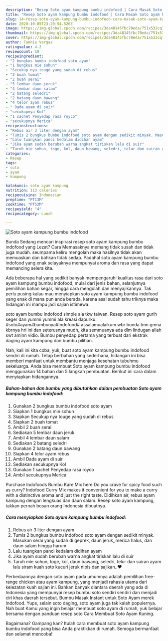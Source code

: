 ```yaml
---
description: "Resep Soto ayam kampung bumbu indofood | Cara Masak Soto ayam kampung bumbu indofood Yang Enak Banget"
title: "Resep Soto ayam kampung bumbu indofood | Cara Masak Soto ayam kampung bumbu indofood Yang Enak Banget"
slug: 14-resep-soto-ayam-kampung-bumbu-indofood-cara-masak-soto-ayam-kampung-bumbu-indofood-yang-enak-banget
date: 2020-10-05T23:20:54.526Z
image: https://img-global.cpcdn.com/recipes/3da48145fbc70eda/751x532cq70/soto-ayam-kampung-bumbu-indofood-foto-resep-utama.jpg
thumbnail: https://img-global.cpcdn.com/recipes/3da48145fbc70eda/751x532cq70/soto-ayam-kampung-bumbu-indofood-foto-resep-utama.jpg
cover: https://img-global.cpcdn.com/recipes/3da48145fbc70eda/751x532cq70/soto-ayam-kampung-bumbu-indofood-foto-resep-utama.jpg
author: Fannie Vargas
ratingvalue: 4.2
reviewcount: 10
recipeingredient:
- "2 bungkus bumbu indofood soto ayam"
- "1 bungkus mie sohun"
- "Secukup nya touge yang sudah di rebus"
- "2 buah tomat"
- "2 buah serai"
- "5 lembar daun jeruk"
- "4 lembar daun salam"
- "2 batang seledri"
- "2 batang daun bawang"
- "4 telor ayam rebus"
- " Dada ayam di suir"
- "secukupnya Kol"
- "1 sachet Penyedap rasa royco"
- "secukupnya Merica"
recipeinstructions:
- "Rebus air 3 liter dengan ayam"
- "Tumis 2 bungkus bumbu indofood soto ayam dengan sedikit minyak. Masukan serai yang sudah di geprek, daun jeruk,,merica halus, dan daun salam hingga harum"
- "Lalu tuangkan panci kedalam didihan ayam"
- "Jika ayam sudah berubah warna angkat tiriskan lalu di suir"
- "Taruh mie sohun, toge, kol, daun bawang, seledri, telur dan suiran ayam lalu siram kuah soto kucuri jeruk nipis dan sajikan..❤"
categories:
- Resep
tags:
- soto
- ayam
- kampung

katakunci: soto ayam kampung 
nutrition: 113 calories
recipecuisine: Indonesian
preptime: "PT13M"
cooktime: "PT52M"
recipeyield: "4"
recipecategory: Lunch

---
```



![Soto ayam kampung bumbu indofood](https://img-global.cpcdn.com/recipes/3da48145fbc70eda/751x532cq70/soto-ayam-kampung-bumbu-indofood-foto-resep-utama.jpg)

Bunda Sedang mencari inspirasi resep soto ayam kampung bumbu indofood yang Lezat? Cara Memasaknya memang tidak susah dan tidak juga mudah. seumpama keliru mengolah maka hasilnya tidak akan memuaskan dan bahkan tidak sedap. Padahal soto ayam kampung bumbu indofood yang enak selayaknya mempunyai aroma dan rasa yang dapat memancing selera kita.

Ada beberapa hal yang sedikit banyak mempengaruhi kualitas rasa dari soto ayam kampung bumbu indofood, mulai dari jenis bahan, selanjutnya pemilihan bahan segar, hingga cara mengolah dan menyajikannya. Tak perlu pusing kalau mau menyiapkan soto ayam kampung bumbu indofood yang enak di mana pun anda berada, karena asal sudah tahu triknya maka hidangan ini mampu jadi sajian istimewa.

soto ayam bumbu Indofood simple ala tkw taiwan. Resep soto ayam gurih seger dan yummi yummi ala kreasi dapurku. #soto#ayam#bumbunya#Indofood# assalamualaikum wbr bunda tmn gmna kbrnya hri ini dan seterusnya mudh,,kita semmuanya ada dlm lindugan allah swt aminn vidio. Bumbu penyedap pertama yang terbuat dari ekstrak daging ayam kampung dan bumbu pilihan.


Nah, kali ini kita coba, yuk, buat soto ayam kampung bumbu indofood sendiri di rumah. Tetap berbahan yang sederhana, hidangan ini bisa memberi manfaat untuk membantu menjaga kesehatan tubuhmu sekeluarga. Anda bisa membuat Soto ayam kampung bumbu indofood menggunakan 14 bahan dan 5 langkah pembuatan. Berikut ini cara dalam menyiapkan hidangannya.

<!--inarticleads1-->

##### Bahan-bahan dan bumbu yang dibutuhkan dalam pembuatan Soto ayam kampung bumbu indofood:

1. Gunakan 2 bungkus bumbu indofood soto ayam
1. Siapkan 1 bungkus mie sohun
1. Siapkan Secukup nya touge yang sudah di rebus
1. Siapkan 2 buah tomat
1. Ambil 2 buah serai
1. Sediakan 5 lembar daun jeruk
1. Ambil 4 lembar daun salam
1. Sediakan 2 batang seledri
1. Gunakan 2 batang daun bawang
1. Siapkan 4 telor ayam rebus
1. Ambil  Dada ayam di suir
1. Sediakan secukupnya Kol
1. Gunakan 1 sachet Penyedap rasa royco
1. Ambil secukupnya Merica


Purchase Indofoods Bumbu Kare Mix here Do you crave for spicy food such as curry? Indofood Curry Mix makes it convenient for you to make a curry with a distinctive aroma and just the right taste. Didihkan air, rebus ayam kampung dengan lengkuas dan daun salam. Resep soto ayam kampung, takkan pernah bosan orang Indonesia dibuatnya. 

<!--inarticleads2-->

##### Cara menyiapkan Soto ayam kampung bumbu indofood:

1. Rebus air 3 liter dengan ayam
1. Tumis 2 bungkus bumbu indofood soto ayam dengan sedikit minyak. Masukan serai yang sudah di geprek, daun jeruk,,merica halus, dan daun salam hingga harum
1. Lalu tuangkan panci kedalam didihan ayam
1. Jika ayam sudah berubah warna angkat tiriskan lalu di suir
1. Taruh mie sohun, toge, kol, daun bawang, seledri, telur dan suiran ayam lalu siram kuah soto kucuri jeruk nipis dan sajikan..❤


Perbedaannya dengan soto ayam pada umumnya adalah pemilihan free-range chicken atau ayam kampung, yang menjadi rahasia utama dari kelezatan kuah sajian ini. Bahkan banyak diantara daerah yang ada di Indonesia yang mempunyai resep bumbu soto sendiri sendiri dan menjadi ciri khas daerah tersebut. Bumbu Masak Instant untuk Soto Ayam merek Indofood. Yups, selain soto daging, soto ayam juga tak kalah populernya. Nah buat Kamu yang ingin belajar membuat soto ayam di rumah, yuk belajar bersama dengan panduan resep soto Cara Membuat Soto Ayam Kuning. 

Bagaimana? Gampang kan? Itulah cara membuat soto ayam kampung bumbu indofood yang bisa Anda praktikkan di rumah. Semoga bermanfaat dan selamat mencoba!
